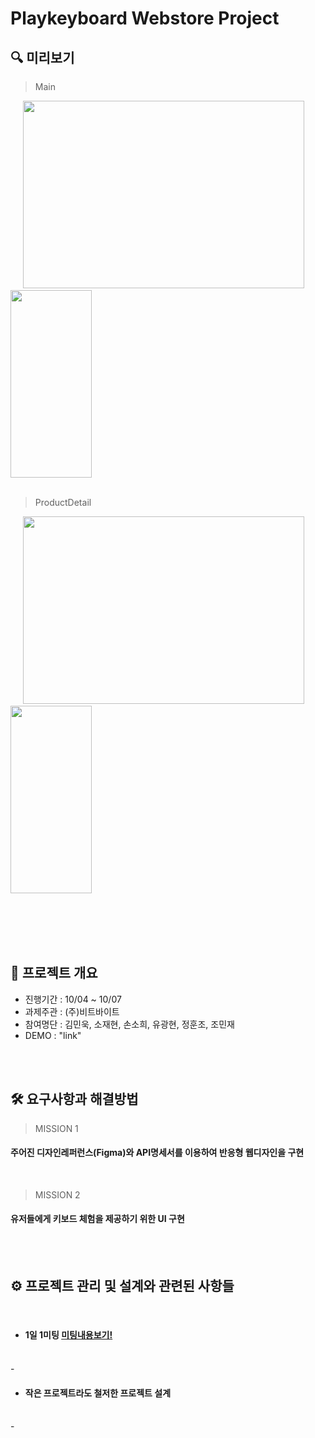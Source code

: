 # Playkeyboard Webstore Project
## 🔍 미리보기
>Main 

 &nbsp; &nbsp; &nbsp;<img src="https://ifh.cc/g/txdQ7s.jpg"  width="450" height="300"/> <img src="https://ifh.cc/g/XQTYRm.png"  width="130" height="300"/>
<br/>
<br/>

>ProductDetail 

 &nbsp; &nbsp; &nbsp;<img src="https://ifh.cc/g/4CHgwh.jpg"  width="450" height="300"/> <img src="https://ifh.cc/g/9jVcJz.png"  width="130" height="300"/>

<br/>
<br/>
<br/>
<br/>

## 🚩 프로젝트 개요
- 진행기간 : 10/04 ~ 10/07
- 과제주관 : (주)비트바이트
- 참여명단 : 김민욱, 소재현, 손소희, 유광현, 정훈조, 조민재
- DEMO : "link"

<br/>
<br/>

## 🛠 요구사항과 해결방법
>MISSION 1
#### 주어진 디자인레퍼런스(Figma)와 API명세서를 이용하여 반응형 웹디자인을 구현
<br/>

>MISSION 2
#### 유저들에게 키보드 체험을 제공하기 위한 UI 구현

<br/>
<br/>

## ⚙ 프로젝트 관리 및 설계와 관련된 사항들
<br/>

- #### 1일 1미팅 [미팅내용보기!]()
<br/>
- 



- #### 작은 프로젝트라도 철저한 프로젝트 설계
<br/>
-

